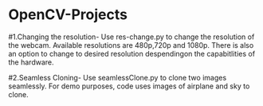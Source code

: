 # OpenCV-Projects
#1.Changing the resolution-
Use res-change.py to change the resolution of the webcam.
Available resolutions  are 480p,720p and 1080p.
There is also an option to change to desired resolution despendingon the capabitlities of the hardware.


#2.Seamless Cloning-
Use seamlessClone.py to clone two images seamlessly.
For demo purposes, code uses images of airplane and sky to clone.





